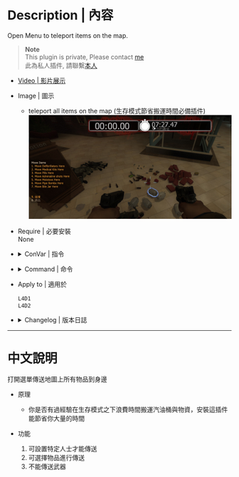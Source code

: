 # Description | 內容
Open Menu to teleport items on the map.

> __Note__ <br/>
This plugin is private, Please contact [me](https://github.com/fbef0102/Game-Private_Plugin#私人插件列表-private-plugins-list)<br/>
此為私人插件, 請聯繫[本人](https://github.com/fbef0102/Game-Private_Plugin#私人插件列表-private-plugins-list)

* [Video | 影片展示](https://youtu.be/hlEiyPxE_Eo)

* Image | 圖示
	* teleport all items on the map (生存模式節省搬運時間必備插件)
	<br/>![l4d_Teleport_Item_1](image/l4d_Teleport_Item_1.jpg)

* Require | 必要安裝
<br/>None

* <details><summary>ConVar | 指令</summary>

	* cfg/sourcemod/l4d_Teleport_Item.cfg
		```php
		// Players with these flags have access to use command to open menu. (Empty = Everyone, -1: Nobody)
		l4d_Teleport_Item__access_flag ""

		// 0=Plugin off, 1=Plugin on.
		l4d_Teleport_Item_allow "1"

		// Turn off the plugin in these maps, separate by commas (no spaces). (0=All maps, Empty = none).
		l4d_Teleport_Item_map_off ""

		// Turn on the plugin in these game modes, separate by commas (no spaces). (Empty = all).
		l4d_Teleport_Item_modes ""

		// Turn off the plugin in these game modes, separate by commas (no spaces). (Empty = none).
		l4d_Teleport_Item_modes_off ""

		// Turn on the plugin in these game modes. 0=All, 1=Coop, 2=Survival, 4=Versus, 8=Scavenge. Add numbers together.
		l4d_Teleport_Item_modes_tog "0"
		```
</details>

* <details><summary>Command | 命令</summary>
	
	* **Display Item menu**
		```php
		sm_tpmenu
		```
</details>

* Apply to | 適用於
	```
	L4D1
	L4D2
	```

* <details><summary>Changelog | 版本日誌</summary>

	* v1.0
		* Initial Release
</details>

- - - -
# 中文說明
打開選單傳送地圖上所有物品到身邊

* 原理
	* 你是否有過經驗在生存模式之下浪費時間搬運汽油桶與物資，安裝這插件能節省你大量的時間

* 功能
	1. 可設置特定人士才能傳送
	2. 可選擇物品進行傳送
	3. 不能傳送武器
